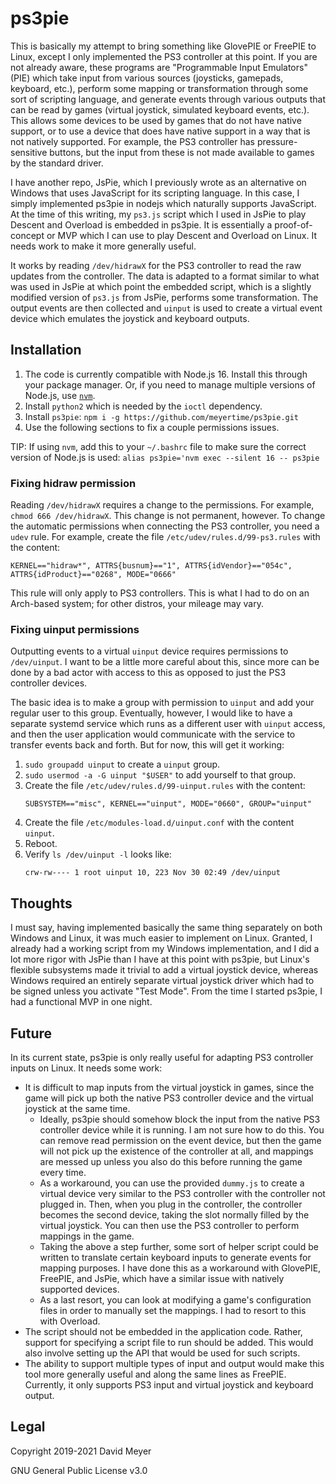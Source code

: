 # ps3pie

This is basically my attempt to bring something like GlovePIE or FreePIE to Linux, except I only implemented the PS3 controller at this point.  If you are not already aware, these programs are "Programmable Input Emulators" (PIE) which take input from various sources (joysticks, gamepads, keyboard, etc.), perform some mapping or transformation through some sort of scripting language, and generate events through various outputs that can be read by games (virtual joystick, simulated keyboard events, etc.).  This allows some devices to be used by games that do not have native support, or to use a device that does have native support in a way that is not natively supported.  For example, the PS3 controller has pressure-sensitive buttons, but the input from these is not made available to games by the standard driver.

I have another repo, JsPie, which I previously wrote as an alternative on Windows that uses JavaScript for its scripting language.  In this case, I simply implemented ps3pie in nodejs which naturally supports JavaScript.  At the time of this writing, my `ps3.js` script which I used in JsPie to play Descent and Overload is embedded in ps3pie.  It is essentially a proof-of-concept or MVP which I can use to play Descent and Overload on Linux.  It needs work to make it more generally useful.

It works by reading `/dev/hidrawX` for the PS3 controller to read the raw updates from the controller.  The data is adapted to a format similar to what was used in JsPie at which point the embedded script, which is a slightly modified version of `ps3.js` from JsPie, performs some transformation.  The output events are then collected and `uinput` is used to create a virtual event device which emulates the joystick and keyboard outputs.

## Installation

1. The code is currently compatible with Node.js 16.  Install this through your package manager.  Or, if you need to manage multiple versions of Node.js, use [`nvm`](https://github.com/nvm-sh/nvm).
2. Install `python2` which is needed by the `ioctl` dependency.
3. Install `ps3pie`: `npm i -g https://github.com/meyertime/ps3pie.git`
4. Use the following sections to fix a couple permissions issues.

TIP: If using `nvm`, add this to your `~/.bashrc` file to make sure the correct version of Node.js is used: `alias ps3pie='nvm exec --silent 16 -- ps3pie`

### Fixing hidraw permission

Reading `/dev/hidrawX` requires a change to the permissions.  For example, `chmod 666 /dev/hidrawX`.  This change is not permanent, however.  To change the automatic permissions when connecting the PS3 controller, you need a `udev` rule.  For example, create the file `/etc/udev/rules.d/99-ps3.rules` with the content:

```
KERNEL=="hidraw*", ATTRS{busnum}=="1", ATTRS{idVendor}=="054c", ATTRS{idProduct}=="0268", MODE="0666"
```

This rule will only apply to PS3 controllers.  This is what I had to do on an Arch-based system; for other distros, your mileage may vary.

### Fixing uinput permissions

Outputting events to a virtual `uinput` device requires permissions to `/dev/uinput`.  I want to be a little more careful about this, since more can be done by a bad actor with access to this as opposed to just the PS3 controller devices.

The basic idea is to make a group with permission to `uinput` and add your regular user to this group.  Eventually, however, I would like to have a separate systemd service which runs as a different user with `uinput` access, and then the user application would communicate with the service to transfer events back and forth.  But for now, this will get it working:

1. `sudo groupadd uinput` to create a `uinput` group.
2. `sudo usermod -a -G uinput "$USER"` to add yourself to that group.
3. Create the file `/etc/udev/rules.d/99-uinput.rules` with the content:
    ```
    SUBSYSTEM=="misc", KERNEL=="uinput", MODE="0660", GROUP="uinput"
    ```
4. Create the file `/etc/modules-load.d/uinput.conf` with the content `uinput`.
5. Reboot.
6. Verify `ls /dev/uinput -l` looks like:
    ```
    crw-rw---- 1 root uinput 10, 223 Nov 30 02:49 /dev/uinput
    ```

## Thoughts

I must say, having implemented basically the same thing separately on both Windows and Linux, it was much easier to implement on Linux.  Granted, I already had a working script from my Windows implementation, and I did a lot more rigor with JsPie than I have at this point with ps3pie, but Linux's flexible subsystems made it trivial to add a virtual joystick device, whereas Windows required an entirely separate virtual joystick driver which had to be signed unless you activate "Test Mode".  From the time I started ps3pie, I had a functional MVP in one night.

## Future

In its current state, ps3pie is only really useful for adapting PS3 controller inputs on Linux.  It needs some work:

- It is difficult to map inputs from the virtual joystick in games, since the game will pick up both the native PS3 controller device and the virtual joystick at the same time.
  - Ideally, ps3pie should somehow block the input from the native PS3 controller device while it is running.  I am not sure how to do this.  You can remove read permission on the event device, but then the game will not pick up the existence of the controller at all, and mappings are messed up unless you also do this before running the game every time.
  - As a workaround, you can use the provided `dummy.js` to create a virtual device very similar to the PS3 controller with the controller not plugged in.  Then, when you plug in the controller, the controller becomes the second device, taking the slot normally filled by the virtual joystick.  You can then use the PS3 controller to perform mappings in the game.
  - Taking the above a step further, some sort of helper script could be written to translate certain keyboard inputs to generate events for mapping purposes.  I have done this as a workaround with GlovePIE, FreePIE, and JsPie, which have a similar issue with natively supported devices.
  - As a last resort, you can look at modifying a game's configuration files in order to manually set the mappings.  I had to resort to this with Overload.
- The script should not be embedded in the application code.  Rather, support for specifying a script file to run should be added.  This would also involve setting up the API that would be used for such scripts.
- The ability to support multiple types of input and output would make this tool more generally useful and along the same lines as FreePIE.  Currently, it only supports PS3 input and virtual joystick and keyboard output.

## Legal

Copyright 2019-2021 David Meyer

GNU General Public License v3.0
